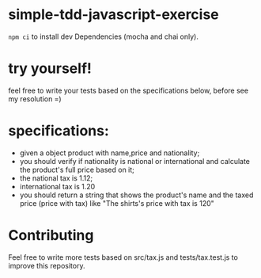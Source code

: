 # simple-tdd-javascript-exercise

`npm ci` to install dev Dependencies (mocha and chai only).

# try yourself! 

feel free to write your tests based on the specifications below,  before see my resolution =)

# specifications:

* given a object product with name,price and nationality;
* you should verify if nationality is national or international and calculate the product's full price based on it;
* the national tax is 1.12;
* international tax is 1.20
* you should return a string that shows the product's name and the taxed price (price with tax) like "The shirts's price with tax is 120"


# Contributing

Feel free to write more tests based on src/tax.js and tests/tax.test.js to improve this repository.

